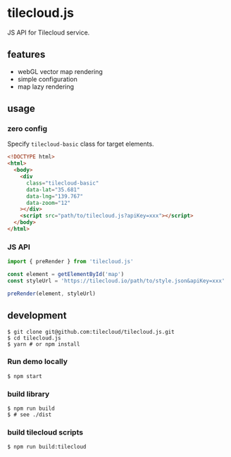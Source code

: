# tilecloud.js

JS API for Tilecloud service.

## features

- webGL vector map rendering
- simple configuration
- map lazy rendering

## usage

### zero config

Specify `tilecloud-basic` class for target elements.

```html
<!DOCTYPE html>
<html>
  <body>
    <div
      class="tilecloud-basic"
      data-lat="35.681"
      data-lng="139.767"
      data-zoom="12"
    ></div>
    <script src="path/to/tilecloud.js?apiKey=xxx"></script>
  </body>
</html>
```

### JS API

```javascript
import { preRender } from 'tilecloud.js'

const element = getElementById('map')
const styleUrl = 'https://tilecloud.io/path/to/style.json&apiKey=xxx'

preRender(element, styleUrl)
```

## development

```shell
$ git clone git@github.com:tilecloud/tilecloud.js.git
$ cd tilecloud.js
$ yarn # or npm install
```

### Run demo locally

```shell
$ npm start
```

### build library

```shell
$ npm run build
$ # see ./dist
```

### build tilecloud scripts

```shell
$ npm run build:tilecloud
```
